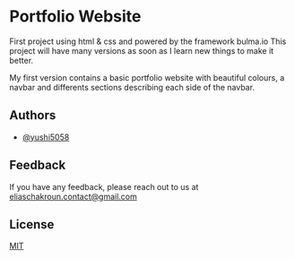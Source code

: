 
# Portfolio Website

First project using html & css and powered by the framework bulma.io
This project will have many versions as soon as I learn new things to make it better.

My first version contains a basic portfolio website with beautiful colours, a navbar and differents sections describing each side of the navbar.

## Authors

- [@yushi5058](https://www.github.com/yushi5058)




## Feedback

If you have any feedback, please reach out to us at eliaschakroun.contact@gmail.com


## License

[MIT](https://choosealicense.com/licenses/mit/)


